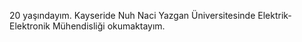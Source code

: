 20 yaşındayım. Kayseride Nuh Naci Yazgan Üniversitesinde Elektrik-Elektronik Mühendisliği okumaktayım.
